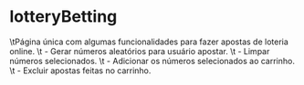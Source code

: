 # lotteryBetting

\tPágina única com algumas funcionalidades para fazer apostas de loteria online.
\t - Gerar números aleatórios para usuário apostar.
\t - Limpar números selecionados.
\t - Adicionar os números selecionados ao carrinho.
\t - Excluir apostas feitas no carrinho.
